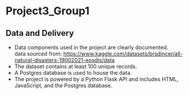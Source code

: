 # Project3_Group1

## Data and Delivery 
- Data components used in the project are clearly documented.  
data sourced from: https://www.kaggle.com/datasets/brsdincer/all-natural-disasters-19002021-eosdis/data 
- The dataset contains at least 100 unique records.  
- A Postgres database is used to house the data.  
- The project is powered by a Python Flask API and includes HTML, JavaScript, and the Postgres database.



